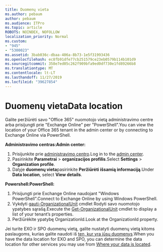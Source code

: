 ```yaml
---
title: Duomenų vieta
ms.author: pebaum
author: pebaum
ms.audience: ITPro
ms.topic: article
ROBOTS: NOINDEX, NOFOLLOW
localization_priority: Normal
ms.custom:
- "945"
- "5300023"
ms.assetid: 3bab036c-dbaa-406a-8b73-1e5f31993436
ms.openlocfilehash: ec8fb91dfe77cb251579ce23eb0579b114b101d9
ms.sourcegitcommit: 358e7ed05c262f909bfa9ed0df730e1fd89266b8
ms.translationtype: MT
ms.contentlocale: lt-LT
ms.lasthandoff: 11/27/2019
ms.locfileid: "39627854"
---
```

# <a name="data-location"></a><span data-ttu-id="dd23d-102">Duomenų vieta</span><span class="sxs-lookup"><span data-stu-id="dd23d-102">Data location</span></span>

<span data-ttu-id="dd23d-103">Galite peržiūrėti savo "Office 365" nuomotojo vietą administravimo centre arba prisijungti prie "Exchange Online" per "PowerShell".</span><span class="sxs-lookup"><span data-stu-id="dd23d-103">You can view the location of your Office 365 tenant in the admin center or by connecting to Exchange Online via PowerShell.</span></span>


<span data-ttu-id="dd23d-104">**Administravimo centras:**</span><span class="sxs-lookup"><span data-stu-id="dd23d-104">**Admin center:**</span></span>
1. <span data-ttu-id="dd23d-105">Prisijunkite prie [administravimo centro](https://admin.microsoft.com/Adminportal/Home).</span><span class="sxs-lookup"><span data-stu-id="dd23d-105">Log in to the [admin center](https://admin.microsoft.com/Adminportal/Home).</span></span>
2. <span data-ttu-id="dd23d-106">Pasirinkite **Parametrai** > **organizacijos profilis**.</span><span class="sxs-lookup"><span data-stu-id="dd23d-106">Select **Settings** > **Organization profile**.</span></span>
3. <span data-ttu-id="dd23d-107">Dalyje **duomenų vieta**pasirinkite **Peržiūrėti išsamią informaciją**.</span><span class="sxs-lookup"><span data-stu-id="dd23d-107">Under **Data location**, select **View details**.</span></span>


<span data-ttu-id="dd23d-108">**Powershell:**</span><span class="sxs-lookup"><span data-stu-id="dd23d-108">**PowerShell:**</span></span>
1. <span data-ttu-id="dd23d-109">Prisijungti prie Exchange Online naudojant "Windows PowerShell".</span><span class="sxs-lookup"><span data-stu-id="dd23d-109">Connect to Exchange Online by using Windows PowerShell.</span></span>
2. <span data-ttu-id="dd23d-110">Vykdyti [gauti-OrganizationalUnit](https://docs.microsoft.com/powershell/module/exchange/active-directory/get-organizationalunit) cmdlet Rodyti savo nuomotojo ypatybes sąrašą.</span><span class="sxs-lookup"><span data-stu-id="dd23d-110">Execute the [Get-OrganizationalUnit](https://docs.microsoft.com/powershell/module/exchange/active-directory/get-organizationalunit) cmdlet to display a list of your tenant’s properties.</span></span> 
3. <span data-ttu-id="dd23d-111">Peržiūrėkite ypatybę OrganizationId.</span><span class="sxs-lookup"><span data-stu-id="dd23d-111">Look at the OrganizationId property.</span></span>

<span data-ttu-id="dd23d-112">Jei turite EXO ir SPO duomenų vietą, galite nustatyti duomenų vietą kitoms paslaugoms, kurias galite naudoti iš [ten, kur yra jūsų duomenys](https://products.office.com/where-is-your-data-located).</span><span class="sxs-lookup"><span data-stu-id="dd23d-112">When you have the data location for EXO and SPO, you can determine the data location for other services you may use from [Where your data is located](https://products.office.com/where-is-your-data-located).</span></span>